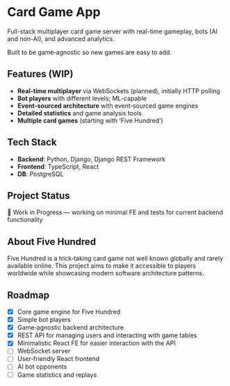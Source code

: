 # Card Game App

Full-stack multiplayer card game server with real-time gameplay, bots (AI and non-AI), and advanced analytics.

Built to be game‑agnostic so new games are easy to add.

## Features (WIP)

- **Real-time multiplayer** via WebSockets (planned), initially HTTP polling
- **Bot players** with different levels; ML-capable
- **Event‑sourced architecture** with event‑sourced game engines
- **Detailed statistics** and game analysis tools
- **Multiple card games** (starting with ‘Five Hundred’)

## Tech Stack

- **Backend**: Python, Django, Django REST Framework
- **Frontend**: TypeScript, React
- **DB**: PostgreSQL

## Project Status

🚧 Work in Progress — working on minimal FE and tests for current backend functionality

## About Five Hundred

Five Hundred is a trick‑taking card game not well known globally and rarely available online. This project aims to make it accessible to players worldwide while showcasing modern software architecture patterns.

## Roadmap

- [x] Core game engine for Five Hundred
- [x] Simple bot players
- [x] Game‑agnostic backend architecture
- [x] REST API for managing users and interacting with game tables
- [x] Minimalistic React FE for easier interaction with the API
- [ ] WebSocket server
- [ ] User‑friendly React frontend
- [ ] AI bot opponents
- [ ] Game statistics and replays